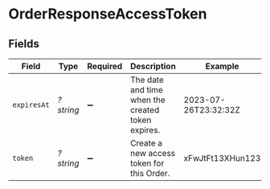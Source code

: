 # OrderResponseAccessToken


## Fields

| Field                                             | Type                                              | Required                                          | Description                                       | Example                                           |
| ------------------------------------------------- | ------------------------------------------------- | ------------------------------------------------- | ------------------------------------------------- | ------------------------------------------------- |
| `expiresAt`                                       | *?string*                                         | :heavy_minus_sign:                                | The date and time when the created token expires. | 2023-07-26T23:32:32Z                              |
| `token`                                           | *?string*                                         | :heavy_minus_sign:                                | Create a new access token for this Order.         | xFwJtFt13XHun123                                  |